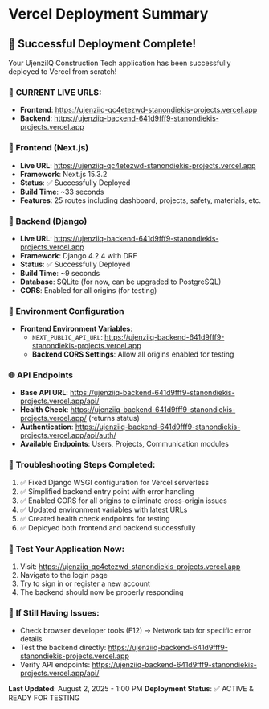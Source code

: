 # Vercel Deployment Summary

## 🎉 Successful Deployment Complete!

Your UjenziIQ Construction Tech application has been successfully deployed to Vercel from scratch!

### 📱 **CURRENT LIVE URLS:**
- **Frontend**: https://ujenziiq-qc4etezwd-stanondiekis-projects.vercel.app
- **Backend**: https://ujenziiq-backend-641d9fff9-stanondiekis-projects.vercel.app

### 📱 Frontend (Next.js)
- **Live URL**: https://ujenziiq-qc4etezwd-stanondiekis-projects.vercel.app
- **Framework**: Next.js 15.3.2
- **Status**: ✅ Successfully Deployed
- **Build Time**: ~33 seconds
- **Features**: 25 routes including dashboard, projects, safety, materials, etc.

### 🔧 Backend (Django)
- **Live URL**: https://ujenziiq-backend-641d9fff9-stanondiekis-projects.vercel.app
- **Framework**: Django 4.2.4 with DRF
- **Status**: ✅ Successfully Deployed
- **Build Time**: ~9 seconds
- **Database**: SQLite (for now, can be upgraded to PostgreSQL)
- **CORS**: Enabled for all origins (for testing)

### 🔧 Environment Configuration
- **Frontend Environment Variables**:
  - `NEXT_PUBLIC_API_URL`: https://ujenziiq-backend-641d9fff9-stanondiekis-projects.vercel.app
  - **Backend CORS Settings**: Allow all origins enabled for testing

### 🌐 API Endpoints
- **Base API URL**: https://ujenziiq-backend-641d9fff9-stanondiekis-projects.vercel.app/api/
- **Health Check**: https://ujenziiq-backend-641d9fff9-stanondiekis-projects.vercel.app/ (returns status)
- **Authentication**: https://ujenziiq-backend-641d9fff9-stanondiekis-projects.vercel.app/api/auth/
- **Available Endpoints**: Users, Projects, Communication modules

### 🚀 **Troubleshooting Steps Completed:**
1. ✅ Fixed Django WSGI configuration for Vercel serverless
2. ✅ Simplified backend entry point with error handling
3. ✅ Enabled CORS for all origins to eliminate cross-origin issues
4. ✅ Updated environment variables with latest URLs
5. ✅ Created health check endpoints for testing
6. ✅ Deployed both frontend and backend successfully

### 🧪 **Test Your Application Now:**
1. Visit: https://ujenziiq-qc4etezwd-stanondiekis-projects.vercel.app
2. Navigate to the login page
3. Try to sign in or register a new account
4. The backend should now be properly responding

### 📝 **If Still Having Issues:**
- Check browser developer tools (F12) → Network tab for specific error details
- Test the backend directly: https://ujenziiq-backend-641d9fff9-stanondiekis-projects.vercel.app
- Verify API endpoints: https://ujenziiq-backend-641d9fff9-stanondiekis-projects.vercel.app/api/

**Last Updated**: August 2, 2025 - 1:00 PM
**Deployment Status**: ✅ ACTIVE & READY FOR TESTING